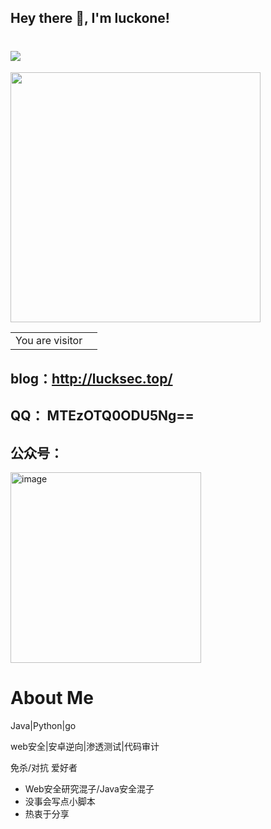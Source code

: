 ## Hey there 👋, I'm luckone!


<h1 >
<a href="https://www.iis.cm">
<img src="https://readme-typing-svg.herokuapp.com/?font=ubuntu&color=%23B335F7&size=22&vCenter=true&height=40&lines=Hi+Nice+to+see+you+👋;%E5%97%A8%20%E5%BE%88%E9%AB%98%E5%85%B4%E8%A7%81%E5%88%B0%E4%BD%A0👋">
  </a>
</h1>  


<img src='https://github-readme-stats.vercel.app/api?username=lucksec&show_icons=true&theme=cobalt' width='400px'>

<table>
  <tr>
    <td>You are visitor</td>
    <td><img src="https://profile-counter.glitch.me/lucksec/count.svg" alt="" /></td>
  </tr>
</table>


## blog：http://lucksec.top/
## QQ： MTEzOTQ0ODU5Ng==
## 公众号：
<img width="305" alt="image" src="https://user-images.githubusercontent.com/59011386/228702441-c6c62b07-f346-4788-99ce-7092933348c5.png">



# About Me
Java|Python|go


web安全|安卓逆向|渗透测试|代码审计

免杀/对抗 爱好者
- Web安全研究混子/Java安全混子
- 没事会写点小脚本
- 热衷于分享

